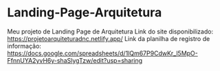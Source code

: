 # Landing-Page-Arquitetura
Meu projeto de Landing Page de Arquitetura
Link do site disponibilizado: https://projetoarquiteturadnc.netlify.app/
Link da planilha de registro de informação: https://docs.google.com/spreadsheets/d/1lQm67P9CdwKr_l5MpO-FfnnUYA2yvH6y-shaSlygTzw/edit?usp=sharing
